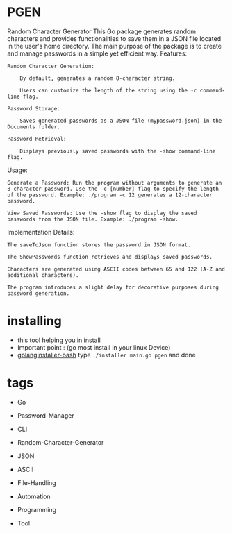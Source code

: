 # PGEN
Random Character Generator This Go package generates random characters and provides functionalities to save them in a JSON file located in the user's home directory. The main purpose of the package is to create and manage passwords in a simple yet efficient way.
Features:

    Random Character Generation:

        By default, generates a random 8-character string.

        Users can customize the length of the string using the -c command-line flag.

    Password Storage:

        Saves generated passwords as a JSON file (mypassword.json) in the Documents folder.

    Password Retrieval:

        Displays previously saved passwords with the -show command-line flag.

Usage:

    Generate a Password: Run the program without arguments to generate an 8-character password. Use the -c [number] flag to specify the length of the password. Example: ./program -c 12 generates a 12-character password.

    View Saved Passwords: Use the -show flag to display the saved passwords from the JSON file. Example: ./program -show.

Implementation Details:

    The saveToJson function stores the password in JSON format.

    The ShowPasswords function retrieves and displays saved passwords.

    Characters are generated using ASCII codes between 65 and 122 (A-Z and additional characters).

    The program introduces a slight delay for decorative purposes during password generation.
    
    
# installing
- this tool helping you in install
- Important point : (go most install in your linux Device)
- [golanginstaller-bash](https://github.com/Blaster-Void/golanginstaller-bash) type `./installer main.go pgen` and done 
# tags
- Go

- Password-Manager

- CLI

- Random-Character-Generator

- JSON

- ASCII

- File-Handling

- Automation

- Programming

- Tool
